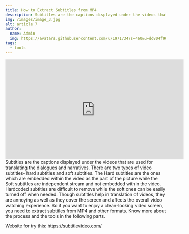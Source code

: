 ```yaml
---
title: How to Extract Subtitles from MP4
description: Subtitles are the captions displayed under the videos that are used for translating the dialogues and narratives
img: /images/image_3.jpg
alt: article 7
author: 
  name: Admin
  img: https://avatars.githubusercontent.com/u/1971734?s=460&u=dd804f90460ba4daa5596d234306399c7a7bde3f&v=4
tags:
  - tools
---
```

<iframe width="560" height="315" src="https://www.youtube.com/embed/hVXLJHmLUo4" frameborder="0" allow="accelerometer; autoplay; clipboard-write; encrypted-media; gyroscope; picture-in-picture" allowfullscreen></iframe>
Subtitles are the captions displayed under the videos that are used for translating the dialogues and narratives. There are two types of video subtitles- hard subtitles and soft subtitles. The Hard subtitles are the ones which are embedded within the video as the part of the picture while the Soft subtitles are independent stream and not embedded within the video. Hardcoded subtitles are difficult to remove while the soft ones can be easily turned off when needed. Though subtitles help in translation of videos, they are annoying as well as they cover the screen and affects the overall video watching experience. So if you want to enjoy a clean-looking video screen, you need to extract subtitles from MP4 and other formats. Know more about the process and the tools in the following parts.

Website for try this: https://subtitlevideo.com/ 

